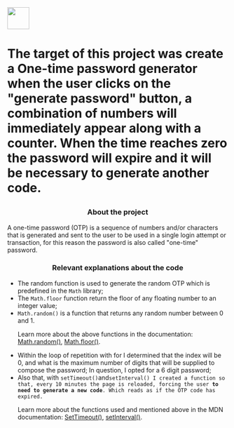  <img src="https://cdn.pixabay.com/photo/2015/04/23/17/41/javascript-736400_960_720.png" height="50" width="50"/>
 
<h1 align="center>Target</h1> 
    <p align="center">The target of this project was create a One-time password generator when the user clicks on the "generate password" button, a combination of numbers will immediately appear along with a counter. When the time reaches zero the password will expire and it will be necessary to generate another code.</p>
<h3 align="center">About the project</h3> 
    <p>A one-time password (OTP) is a sequence of numbers and/or characters that is generated and sent to the user to be used in a single login attempt or transaction, for this reason the password is also called "one-time" password.</p>
<h3 align="center">Relevant explanations about the code</h3>
    <ul>
        <li>The random function is used to generate the random OTP which is predefined in the <code>Math</code> library;</li>
        <li>The <code>Math.floor</code> function return the floor of any floating number to an integer value;</li>
        <li><code>Math.random()</code> is a function that returns any random number between 0 and 1.</li>
            <p>Learn more about the above functions in the documentation: <a href="https://developer.mozilla.org/pt-BR/docs/Web/JavaScript/Reference/Global_Objects/Math/random">Math.random()</a>, <a href="https://developer.mozilla.org/pt-BR/docs/Web/JavaScript/Reference/Global_Objects/Math/floor">Math.floor()</a>.</p>
        <li>Within the loop of repetition with for I determined that the index will be 0, and what is the maximum number of digits that will be supplied to compose the password; In question, I opted for a 6 digit password;</li>
        <li>Also that, with <code>setTimeout()</code>and<code>setInterval() I created a function so that, every 10 minutes the page is reloaded, forcing the user <b>to need to generate a new code</b>. Which reads as if the OTP code has expired.</code></li>
            <p>Learn more about the functions used and mentioned above in the MDN documentation: <a href="https://developer.mozilla.org/en-US/docs/Web/API/setTimeout">SetTimeout()</a>, <a href="https://developer.mozilla.org/pt-BR/docs/Web/API/setInterval">setInterval()</a>.</p>
    </ul>